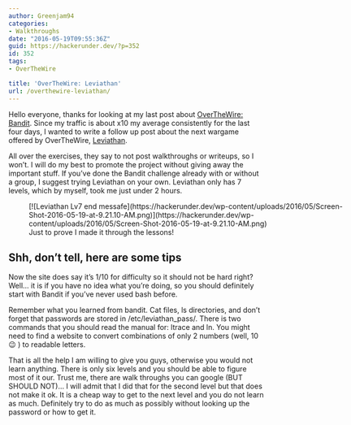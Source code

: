 ```yaml
---
author: Greenjam94
categories:
- Walkthroughs
date: "2016-05-19T09:55:36Z"
guid: https://hackerunder.dev/?p=352
id: 352
tags:
- OverTheWire

title: 'OverTheWire: Leviathan'
url: /overthewire-leviathan/
---
```


Hello everyone, thanks for looking at my last post about [OverTheWire: Bandit](https://hackerunder.dev/overthewire-bandit/). Since my traffic is about x10 my average consistently for the last four days, I wanted to write a follow up post about the next wargame offered by OverTheWire, [Leviathan](http://overthewire.org/wargames/leviathan/).

All over the exercises, they say to not post walkthroughs or writeups, so I won’t. I will do my best to promote the project without giving away the important stuff. If you’ve done the Bandit challenge already with or without a group, I suggest trying Leviathan on your own. Leviathan only has 7 levels, which by myself, took me just under 2 hours.

<figure aria-describedby="caption-attachment-353" class="wp-caption aligncenter" id="attachment_353" style="width: 642px">[![Leviathan Lv7 end messafe](https://hackerunder.dev/wp-content/uploads/2016/05/Screen-Shot-2016-05-19-at-9.21.10-AM.png)](https://hackerunder.dev/wp-content/uploads/2016/05/Screen-Shot-2016-05-19-at-9.21.10-AM.png)<figcaption class="wp-caption-text" id="caption-attachment-353">Just to prove I made it through the lessons!</figcaption></figure>

## Shh, don’t tell, here are some tips

Now the site does say it’s 1/10 for difficulty so it should not be hard right? Well… it is if you have no idea what you’re doing, so you should definitely start with Bandit if you’ve never used bash before.

Remember what you learned from bandit. Cat files, ls directories, and don’t forget that passwords are stored in /etc/leviathan\_pass/. There is two commands that you should read the manual for: ltrace and ln. You might need to find a website to convert combinations of only 2 numbers (well, 10 😉 ) to readable letters.

That is all the help I am willing to give you guys, otherwise you would not learn anything. There is only six levels and you should be able to figure most of it our. Trust me, there are walk throughs you can google (BUT SHOULD NOT)… I will admit that I did that for the second level but that does not make it ok. It is a cheap way to get to the next level and you do not learn as much. Definitely try to do as much as possibly without looking up the password or how to get it.